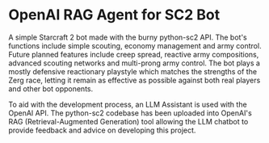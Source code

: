 # __OpenAI RAG Agent for SC2 Bot__
A simple Starcraft 2 bot made with the burny python-sc2 API. The bot's functions include simple scouting, economy management and army control. Future planned features include creep spread, reactive army compositions, advanced scouting networks and multi-prong army control.
The bot plays a mostly defensive reactionary playstyle which matches the strengths of the Zerg race, letting it remain as effective as possible against both real players and other bot opponents.

To aid with the development process, an LLM Assistant is used with the OpenAI API. The python-sc2 codebase has been uploaded into OpenAI's RAG (Retrieval-Augmented Generation) tool allowing the LLM chatbot to provide feedback and advice on developing this project.
